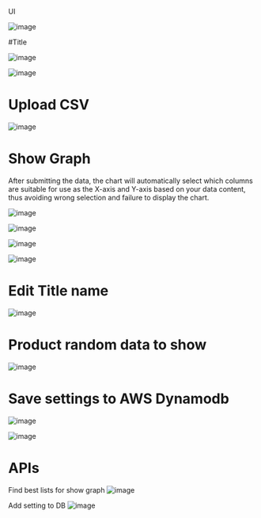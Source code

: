 UI

![image](https://github.com/user-attachments/assets/262d6e9d-f442-4fc6-9162-6237cb2000c3)

#Title

![image](https://github.com/user-attachments/assets/0d365f7c-986a-4cb0-b82c-76b75a327a23)

![image](https://github.com/user-attachments/assets/9b75c08f-4614-4f09-9f1f-37dd35664bf7)

# Upload CSV
![image](https://github.com/user-attachments/assets/23d663f6-65dd-4312-9ae0-04cf5a5c185c)

# Show Graph
After submitting the data, the chart will automatically select which columns are suitable for use as the X-axis and Y-axis based on your data content, thus avoiding wrong selection and failure to display the chart.     

![image](https://github.com/user-attachments/assets/f1fbdf69-963c-4e7b-b277-ef7402ce8d63)

![image](https://github.com/user-attachments/assets/b0744c62-e1f5-42ae-977a-d0d86767991f)

![image](https://github.com/user-attachments/assets/6e446a16-947e-47a2-b91b-f893e90810f5)

![image](https://github.com/user-attachments/assets/b829925d-83e9-4a98-9a36-443ba8611a5c)

# Edit Title name
![image](https://github.com/user-attachments/assets/ff227370-2c42-401f-b843-3addf5e0893d)

# Product random data to show
![image](https://github.com/user-attachments/assets/e063189c-ecc5-46f0-86a4-dd0209336d25)

# Save settings to AWS Dynamodb
![image](https://github.com/user-attachments/assets/e0028636-fe56-48fe-9351-ea291276564b)

![image](https://github.com/user-attachments/assets/95b057f0-bde9-49dc-a14b-24f09449bc8d)

# APIs
Find best lists for show graph 
![image](https://github.com/user-attachments/assets/944dafd4-a7f9-4575-b406-77204d979edc)

Add setting to DB 
![image](https://github.com/user-attachments/assets/c5c1a541-b14c-4f78-a4eb-9b178559a82a)
